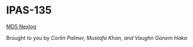 # IPAS-135
[MD5 Nexlog](http://community.md5.net)

Brought to you by _Corlin Palmer, Mustafa Khan, and Vaughn Ganem Haka_

